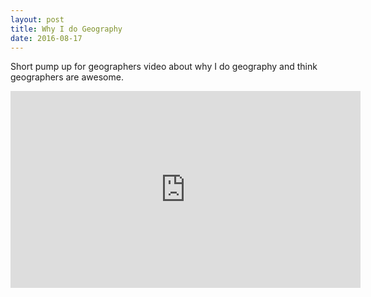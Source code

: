 ```yaml
---
layout: post
title: Why I do Geography
date: 2016-08-17
---
```


Short pump up for geographers video about why I do geography and think geographers are awesome.

<iframe width="560" height="315" src="https://www.youtube.com/embed/MojOahwRg-M" frameborder="0" allowfullscreen></iframe>